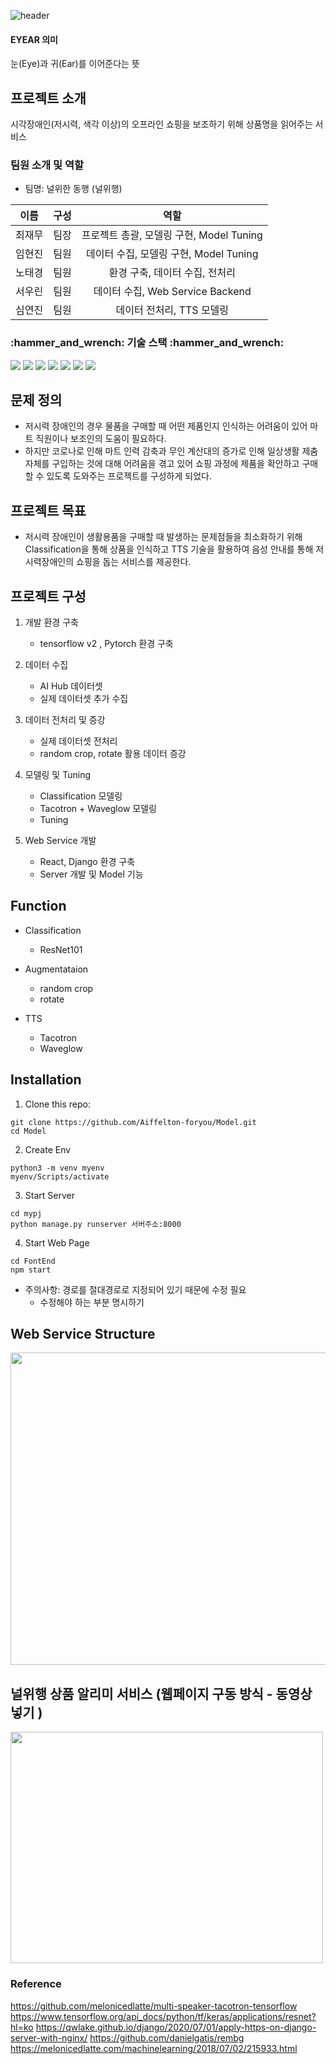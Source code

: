![header](https://capsule-render.vercel.app/api?type=rect&color=FFD700&height=300&section=header&text=프로젝트:EYEAR&fontSize=90)

#### EYEAR 의미
눈(Eye)과 귀(Ear)를 이어준다는 뜻

## 프로젝트 소개
시각장애인(저시력, 색각 이상)의 오프라인 쇼핑을 보조하기 위해 상품명을 읽어주는 서비스

### 팀원 소개 및 역할
- 팀명: 널위한 동행 (널위행)

|이름|구성|역할|
|:---:|:---:|:---:|
|최재무|팀장|프로젝트 총괄, 모델링 구현, Model Tuning|
|임현진|팀원|데이터 수집, 모델링 구현, Model Tuning|
|노태경|팀원|환경 구축, 데이터 수집, 전처리|
|서우린|팀원|데이터 수집, Web Service Backend |
|심연진|팀원|데이터 전처리, TTS 모델링|

<div>
<h3>:hammer_and_wrench: 기술 스택 :hammer_and_wrench: </h3>

<img src="https://img.shields.io/badge/React-61DAFB?style=plastic&logo=React&logoColor=white">
<img src="https://img.shields.io/badge/Django-092E20?style=plastic&logo=Django&logoColor=white">
<img src="https://img.shields.io/badge/Python-3776AB?style=plastic&logo=Python&logoColor=white">
<img src="https://img.shields.io/badge/Opencv-5C3EE8?style=plastic&logo=Opencv&logoColor=white">
<img src="https://img.shields.io/badge/Tensorflow-FF6F00?style=plastic&logo=Tensorflow&logoColor=white">
<img src="https://img.shields.io/badge/Pytorch-EE4C2C?style=plastic&logo=Pytorch&logoColor=white">
  <img src="https://img.shields.io/badge/Colab-F9AB00?style=plastic&logo=Colab&logoColor=white">
</div>

## 문제 정의
- 저시력 장애인의 경우 물품을 구매할 때 어떤 제품인지 인식하는 어려움이 있어 마트 직원이나 보조인의 도움이 필요하다. 
- 하지만 코로나로 인해 마트 인력 감축과 무인 계산대의 증가로 인해 일상생활 제춤 자체를 구입하는 것에 대해 어려움을 겪고 있어 쇼핑 과정에 제품을 확안하고 구매할 수 있도록 도와주는 프로젝트를 구성하게 되었다.

## 프로젝트 목표
- 저시력 장애인이 생활용품을 구매할 때 발생하는 문제점들을 최소화하기 위해 Classification을 통해 상품을 인식하고 TTS 기술을 활용하여 음성 안내를 통해 저시력장애인의 쇼핑을 돕는 서비스를 제공한다.


## 프로젝트 구성 
1. 개발 환경 구축
	- tensorflow v2 , Pytorch 환경 구축

2.  데이터 수집
	- AI Hub 데이터셋 
	- 실제 데이터셋 추가 수집

3. 데이터 전처리 및 증강
	- 실제 데이터셋 전처리
	- random crop, rotate 활용 데이터 증강

4. 모델링 및 Tuning
	- Classification 모델링
	- Tacotron + Waveglow 모델링
	- Tuning

5. Web Service 개발
	- React, Django 환경 구축
	- Server 개발 및 Model 기능



## Function
- Classification
  - ResNet101

- Augmentataion
  - random crop
  - rotate
- TTS
  - Tacotron
  - Waveglow

## Installation
1. Clone this repo:
```
git clone https://github.com/Aiffelton-foryou/Model.git
cd Model
```
2. Create Env
```
python3 -m venv myenv
myenv/Scripts/activate
```
3. Start Server
```
cd mypj
python manage.py runserver 서버주소:8000
```
4. Start Web Page
```
cd FontEnd
npm start
```

- 주의사항: 경로를 절대경로로 지정되어 있기 때문에 수정 필요
	- 수정해야 하는 부분 명시하기


## Web Service Structure
<img src='https://user-images.githubusercontent.com/58939359/172155172-1c162767-bb69-4f0f-a788-e607edc36a67.png' width='700' height='500'>


## 널위행 상품 알리미 서비스 (웹페이지 구동 방식 - 동영상 넣기 )
<img src="https://user-images.githubusercontent.com/58939359/172042822-b943ce33-3847-42ed-86f7-b750acf59033.png"  width="500" height="370">


### Reference
https://github.com/melonicedlatte/multi-speaker-tacotron-tensorflow
https://www.tensorflow.org/api_docs/python/tf/keras/applications/resnet?hl=ko
https://qwlake.github.io/django/2020/07/01/apply-https-on-django-server-with-nginx/
https://github.com/danielgatis/rembg
https://melonicedlatte.com/machinelearning/2018/07/02/215933.html
<br>
